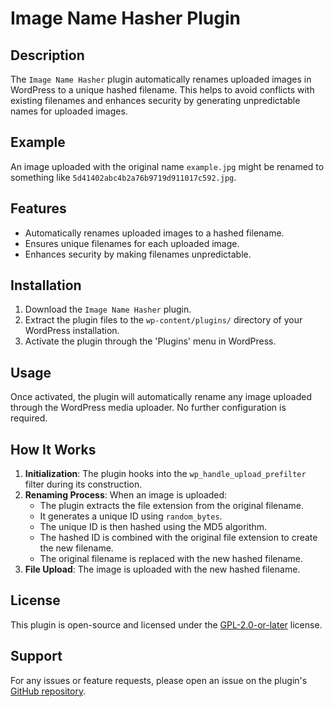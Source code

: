 # Image Name Hasher Plugin

## Description

The `Image Name Hasher` plugin automatically renames uploaded images in WordPress to a unique hashed filename. This helps to avoid conflicts with existing filenames and enhances security by generating unpredictable names for uploaded images.

## Example

An image uploaded with the original name `example.jpg` might be renamed to something like `5d41402abc4b2a76b9719d911017c592.jpg`.

## Features

- Automatically renames uploaded images to a hashed filename.
- Ensures unique filenames for each uploaded image.
- Enhances security by making filenames unpredictable.

## Installation

1. Download the `Image Name Hasher` plugin.
2. Extract the plugin files to the `wp-content/plugins/` directory of your WordPress installation.
3. Activate the plugin through the 'Plugins' menu in WordPress.

## Usage

Once activated, the plugin will automatically rename any image uploaded through the WordPress media uploader. No further configuration is required.

## How It Works

1. **Initialization**: The plugin hooks into the `wp_handle_upload_prefilter` filter during its construction.
2. **Renaming Process**: When an image is uploaded:
   - The plugin extracts the file extension from the original filename.
   - It generates a unique ID using `random_bytes`.
   - The unique ID is then hashed using the MD5 algorithm.
   - The hashed ID is combined with the original file extension to create the new filename.
   - The original filename is replaced with the new hashed filename.
3. **File Upload**: The image is uploaded with the new hashed filename.

## License

This plugin is open-source and licensed under the [GPL-2.0-or-later](https://www.gnu.org/licenses/gpl-2.0.html) license.

## Support

For any issues or feature requests, please open an issue on the plugin's [GitHub repository](https://github.com/your-repo/image-name-hasher).
